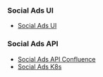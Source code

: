 ### Social Ads UI
- [Social Ads UI](https://godaddy-corp.atlassian.net/wiki/spaces/MKTG/pages/3696069767/Digital+Ads+Home+aka+Social+Ads+UI)

### Social Ads API
- [Social Ads API Confluence](https://godaddy-corp.atlassian.net/wiki/spaces/MKTG/pages/3696069878/Social+Ads+API)
- [Social Ads K8s](https://k8s.pnc.phx.int.godaddy.com/#!/overview?namespace=default)
